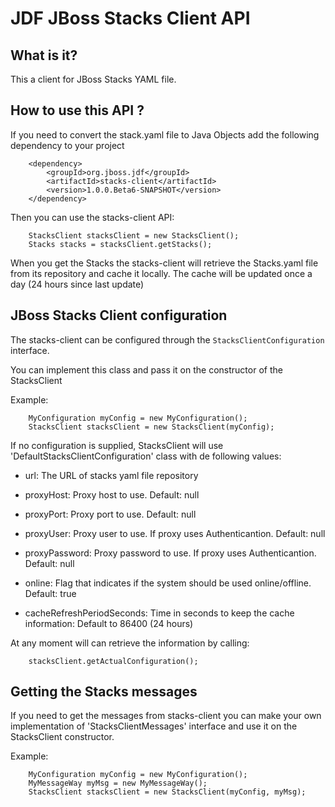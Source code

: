 JDF JBoss Stacks Client API
===========================

What is it?
-----------

This a client for JBoss Stacks YAML file. 

How to use this API ?
---------------------

If you need to convert the stack.yaml file to Java Objects add the following dependency to your project

        <dependency>
            <groupId>org.jboss.jdf</groupId>
            <artifactId>stacks-client</artifactId>
            <version>1.0.0.Beta6-SNAPSHOT</version>
        </dependency>
        
Then you can use the stacks-client API:        

        StacksClient stacksClient = new StacksClient();
        Stacks stacks = stacksClient.getStacks();
        
When you get the Stacks the stacks-client will retrieve the Stacks.yaml file from its repository and cache it locally.
The cache will be updated once a day (24 hours since last update)


JBoss Stacks Client configuration
---------------------------------

The stacks-client can be configured through the `StacksClientConfiguration` interface.

You can implement this class and pass it on the constructor of the StacksClient

Example:

        MyConfiguration myConfig = new MyConfiguration();
        StacksClient stacksClient = new StacksClient(myConfig);

If no configuration is supplied, StacksClient will use 'DefaultStacksClientConfiguration' class with de following values:

- url: The URL of stacks yaml file repository

- proxyHost: Proxy host to use. Default: null
- proxyPort: Proxy port to use. Default: null
- proxyUser: Proxy user to use. If proxy uses Authenticantion. Default: null
- proxyPassword: Proxy password to use. If proxy uses Authenticantion. Default: null

- online: Flag that indicates if the system should be used online/offline. Default: true
- cacheRefreshPeriodSeconds: Time in seconds to keep the cache information: Default to 86400 (24 hours)


At any moment will can retrieve the information by calling:

        stacksClient.getActualConfiguration();
        
Getting the Stacks messages
---------------------------

If you need to get the messages from stacks-client you can make your own implementation of 'StacksClientMessages' interface and use it on the StacksClient constructor.

Example:

        MyConfiguration myConfig = new MyConfiguration();
        MyMessageWay myMsg = new MyMessageWay();
        StacksClient stacksClient = new StacksClient(myConfig, myMsg);
        
               

